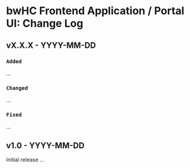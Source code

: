 # bwHC Frontend Application / Portal UI: Change Log


## vX.X.X - YYYY-MM-DD

### `Added`
...

### `Changed`
...

### `Fixed`
...



## v1.0 - YYYY-MM-DD

Initial release
...
